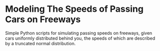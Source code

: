 # Modeling The Speeds of Passing Cars on Freeways

Simple Python scripts for simulating passing speeds on freeways, given cars uniformly distributed behind you, the speeds of which are described by a truncated normal distribution.
